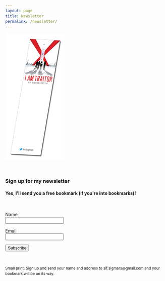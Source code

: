 ```yaml
---
layout: page
title: Newsletter
permalink: /newsletter/
---
```

<div class="bookmark-image"><img src="/assets/img/i-am-traitor-bookmark-front.png"/></div>
<h3 style="text-align:centered;padding-top:30px;">Sign up for my newsletter</h3>
<h4>Yes, I'll send you a free bookmark (if you're into bookmarks)!</h4>
<form style="width:300px;margin-top:50px;" action="https://transmit.createsend.com/t/r/s/tyndit/" method="post" id="subForm">
    <p>
        <label class="" for="fieldName">Name</label><br />
        <input class="form-control" id="fieldName" name="cm-name" type="text" />
    </p>
    <p>
        <label class="" for="fieldEmail">Email</label><br />
        <input class="form-control" id="fieldEmail" name="cm-tyndit-tyndit" type="email" required />
    </p>
    <p>
        <button class="btn btn-primary" type="submit">Subscribe</button>
    </p>
</form>
<div style="padding-top:30px;">
<small>Small print: Sign up and send your name and address to sif.sigmars@gmail.com and your bookmark will be on its way.</small>
</div>
